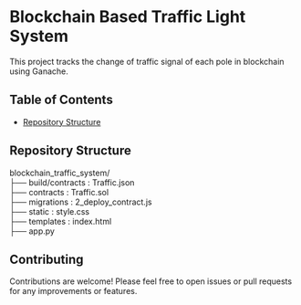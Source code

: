 # Blockchain Based Traffic Light System

This project tracks the change of traffic signal of each pole in blockchain using Ganache.

## Table of Contents
- [Repository Structure](#repository-structure)

## Repository Structure
blockchain_traffic_system/<br>
├── build/contracts : Traffic.json<br>
├── contracts : Traffic.sol<br>
├── migrations : 2_deploy_contract.js<br>
├── static : style.css<br>
├── templates : index.html<br>
├── app.py<br>

## Contributing
Contributions are welcome! Please feel free to open issues or pull requests for any improvements or features.

